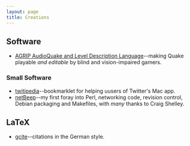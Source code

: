```yaml
---
layout: page
title: Creations
---
```


## Software

 * [AGRIP AudioQuake and Level Description Language](http://agrip.org.uk/)--making Quake playable *and editable* by blind and vision-impaired gamers.

### Small Software

 * [twitipedia](http://matatk.github.com/twitipedia/)--bookmarklet for helping uusers of Twitter's Mac app.
 * [netBeep](http://netbeep.agrip.org.uk)--my first foray into Perl, networking code, revision control, Debian packaging and Makefiles, with *many* thanks to Craig Shelley.

## LaTeX

 * [gcite](http://www.ctan.org/tex-archive/help/Catalogue/entries/gcite.html)--citations in the German style.
